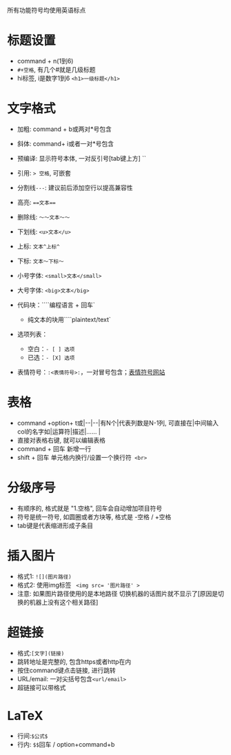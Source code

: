 所有功能符号均使用英语标点

# 标题设置

- command + n(1到6)
- `#+空格`, 有几个#就是几级标题
- hi标签,  i是数字1到6  `<h1>一级标题</h1>`

# 文字格式

- 加粗: command + b或两对*号包含
- 斜体: command+ i或者一对*号包含
- 预编译: 显示符号本体, 一对反引号[tab键上方]  ``
- 引用: `> 空格`, 可嵌套
- 分割线`---`: 建议前后添加空行以提高兼容性
- 高亮: `==文本==`
- 删除线: `～～文本～～`
- 下划线: `<u>文本</u>`
- 上标: `文本^上标^`
- 下标: `文本～下标～`
- 小号字体: `<small>文本</small>`
- 大号字体: `<big>文本</big>`
- 代码块：````编程语言 + 回车`
  - 纯文本的块用````plaintext/text`

- 选项列表：
  - 空白：`- [ ] 选项`
  - 已选：`- [X] 选项`

- 表情符号：`:<表情符号>:`，一对冒号包含；[表情符号网站](https://www.webfx.com/tools/emoji-cheat-sheet/)

# 表格

- command +option+ t或|--|--|有N个|代表列数是N-1列, 可直接在|中间输入col的名字如|运算符|描述|…… |
- 直接对表格右键, 就可以编辑表格
- command + 回车  新增一行
- shift + 回车  单元格内换行/设置一个换行符` <br>`

# 分级序号

- 有顺序的, 格式就是 "1.空格", 回车会自动增加项目符号
- 符号是统一符号, 如圆圈或者方块等, 格式是 -空格 / +空格
- tab键是代表缩进形成子条目

# 插入图片

- 格式1: `![](图片路径)`
- 格式2:  使用img标签 ` <img src= '图片路径' >`
- 注意: 如果图片路径使用的是本地路径  切换机器的话图片就不显示了[原因是切换的机器上没有这个相关路径]

# 超链接

- 格式:`[文字](链接)`
- 跳转地址是完整的, 包含https或者http在内
- 按住command键点击链接,  进行跳转
- URL/email: 一对尖括号包含`<url/email>`
- 超链接可以带格式

# LaTeX

- 行间:`$公式$`
- 行内: `$$`回车 / option+command+b